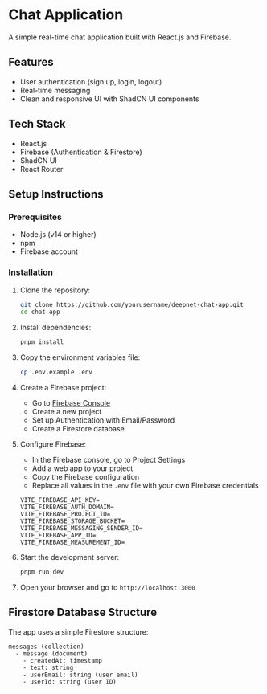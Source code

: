 # Chat Application

A simple real-time chat application built with React.js and Firebase.

## Features

- User authentication (sign up, login, logout)
- Real-time messaging
- Clean and responsive UI with ShadCN UI components

## Tech Stack

- React.js
- Firebase (Authentication & Firestore)
- ShadCN UI
- React Router

## Setup Instructions

### Prerequisites

- Node.js (v14 or higher)
- npm
- Firebase account

### Installation

1. Clone the repository:

   ```sh
   git clone https://github.com/yourusername/deepnet-chat-app.git
   cd chat-app
   ```

2. Install dependencies:

   ```sh
   pnpm install
   ```

3. Copy the environment variables file:

   ```sh
   cp .env.example .env
   ```

4. Create a Firebase project:

   - Go to [Firebase Console](https://console.firebase.google.com/)
   - Create a new project
   - Set up Authentication with Email/Password
   - Create a Firestore database

5. Configure Firebase:

   - In the Firebase console, go to Project Settings
   - Add a web app to your project
   - Copy the Firebase configuration
   - Replace all values in the `.env` file with your own Firebase credentials

   ```
   VITE_FIREBASE_API_KEY=
   VITE_FIREBASE_AUTH_DOMAIN=
   VITE_FIREBASE_PROJECT_ID=
   VITE_FIREBASE_STORAGE_BUCKET=
   VITE_FIREBASE_MESSAGING_SENDER_ID=
   VITE_FIREBASE_APP_ID=
   VITE_FIREBASE_MEASUREMENT_ID=
   ```

6. Start the development server:

   ```sh
   pnpm run dev
   ```

7. Open your browser and go to `http://localhost:3000`

## Firestore Database Structure

The app uses a simple Firestore structure:

```plaintext
messages (collection)
  - message (document)
    - createdAt: timestamp
    - text: string
    - userEmail: string (user email)
    - userId: string (user ID)
```
